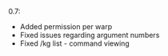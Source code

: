 0.7:
- Added permission per warp
- Fixed issues regarding argument numbers
- Fixed /kg list - command viewing